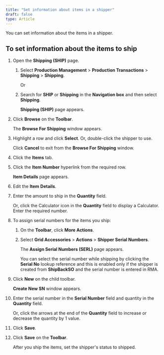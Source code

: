 ```yaml
---
title: "Set information about items in a shipper"
draft: false
type: Article
---
```


You can set information about the items in a shipper.

## To set information about the items to ship

1. Open the **Shipping (SHIP)** page.

   1. Select **Production Management** > **Production Transactions** > **Shipping** > **Shipping**.

        Or

   2. Search for **SHIP** or **Shipping** in the **Navigation box** and then select **Shipping**.

        **Shipping (SHIP)** page appears.

2. Click **Browse** on the **Toolbar**.

    The **Browse For Shipping** window appears.

3. Highlight a row and click **Select**. Or, double-click the shipper to use.

    Click **Cancel** to exit from the **Browse For Shipping** window.

4. Click the **Items** tab.

5. Click the **Item Number** hyperlink from the required row.

    **Item Details** page appears.

6. Edit the **Item** **Details**.

7. Enter the amount to ship in the **Quantity** field.

    Or, click the Calculator icon in the **Quantity** field to display a Calculator. Enter the required number.

8. To assign serial numbers for the items you ship:

   1. On the **Toolbar**, click **More Actions**.

   2. Select **Grid Accessories** > **Actions** > **Shipper Serial Numbers**.

        The **Assign Serial Numbers (SERL)** page appears.

        You can select the serial number while shipping by clicking the **Serial No** lookup reference and this is enabled only if the shipper is created from **ShipBackSO** and the serial number is entered in RMA.

9. Click **New** on the child toolbar.

    **Create New SN** window appears.

10. Enter the serial number in the **Serial Number** field and quantity in the **Quantity** field.

    Or, click the arrows at the end of the **Quantity** field to increase or decrease the quantity by 1 value.

11. Click **Save**.

12. Click **Save** on the **Toolbar**.

    After you ship the items, set the shipper's status to shipped.
​